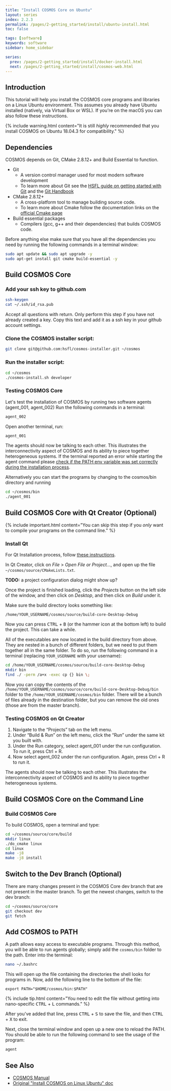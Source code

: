 ```yaml
---
title: "Install COSMOS Core on Ubuntu"
layout: series
index: 2.2.3
permalink: /pages/2-getting_started/install/ubuntu-install.html
toc: false

tags: [software]
keywords: software
sidebar: home_sidebar

series:
  prev: /pages/2-getting_started/install/docker-install.html
  next: /pages/2-getting_started/install/cosmos-web.html
---
```



## Introduction

This tutorial will help you install the COSMOS core programs and libraries on a Linux Ubuntu environment. This assumes you already have Ubuntu installed (natively, via Virtual Box or WSL). If you're on the macOS you can also follow these instructions.

{% include warning.html content="It is still _highly_ recommended that you install COSMOS on Ubuntu 18.04.3 for compatibility." %}

## Dependencies
COSMOS depends on Git, CMake 2.8.12+ and Build Essential to function.
- Git
  - A version control manager used for most modern software development 
  - To learn more about Git see the [HSFL guide on getting started with Git](https://docs.google.com/document/d/1wMfGmQrrwGb9nrq0Mgbzm1sq9-XTwk3qJ2S1dyUw480/edit?usp=sharing) and the [Git Handbook](https://guides.github.com/introduction/git-handbook/) 
- CMake  2.8.12+
  - A cross-platform tool to manage building source code.
  - To learn more about Cmake follow the documentation links on the [official Cmake page](https://cmake.org/)
- Build essential packages
  - Compilers (gcc, g++ and their dependencies) that builds COSMOS code.

Before anything else make sure that you have all the dependencies you need by running the following commands in a terminal window:

```bash
sudo apt update && sudo apt upgrade -y
sudo apt-get install git cmake build-essential -y
  ```
## Build COSMOS Core

### Add your ssh key to github.com

```bash
ssh-keygen 
cat ~/.ssh/id_rsa.pub
```
Accept all questions with return. Only perform this step if you have not already created a key.
Copy this text and add it as a ssh key in your github account settings.

### Clone the COSMOS installer script:

```bash
git clone git@github.com:hsfl/cosmos-installer.git ~/cosmos
```

### Run the installer script:

```bash
cd ~/cosmos
./cosmos-install.sh developer
```

### Testing COSMOS Core
Let's test the installation of COSMOS by running two software agents (agent_001, agent_002) 
Run the following commands in a terminal:
```bash
agent_002
```

Open another terminal, run:
```bash
agent_001
```

The agents should now be talking to each other. This illustrates the interconnectivity aspect of COSMOS and its ability to piece together heterogeneous systems.
If the terminal reported an error while starting the agent command please [check if the PATH env variable was set correctly during the installation process](https://hsfl.github.io/cosmos-docs/pages/2-getting_started/install/ubuntu-install.html#add-cosmos-to-path).

Alternatively you can start the programs by changing to the cosmos/bin directory and running
```bash
cd ~/cosmos/bin
./agent_001
```



## Build COSMOS Core with Qt Creator (Optional)

{% include important.html content="You can skip this step if you _only_ want to compile your programs on the command line." %}

### Install Qt
For Qt Installation process, follow [these instructions]({{site.baseurl}}/pages/2-getting_started/install/qt-install.html).

In Qt Creator, click on _File_ > _Open File or Project..._, and open up the file `~/cosmos/source/CMakeLists.txt`.

**TODO:** a project configuration dialog might show up?

Once the project is finished loading, click the _Projects_ button on the left side of the window, and then click
on _Desktop_, and then click on _Build_ under it.

Make sure the build directory looks something like:

```
/home/YOUR_USERNAME/cosmos/source/build-core-Desktop-Debug
```

Now you can press <kbd>CTRL</kbd> + <kbd>B</kbd> (or the hammer icon at the bottom left) to build the project.
This can take a while.

All of the executables are now located in the build directory from above. They are nested in a bunch of different folders,
but we need to put them together all in the same folder. To do so, run the following command in a terminal (replacing `YOUR_USERNAME` with your username):

```bash
cd /home/YOUR_USERNAME/cosmos/source/build-core-Desktop-Debug
mkdir bin
find ./ -perm /a+x -exec cp {} bin \;
```

Now you can copy the contents of the `/home/YOUR_USERNAME/cosmos/source/core/build-core-Desktop-Debug/bin` folder to the `/home/YOUR_USERNAME/cosmos/bin` folder. There will be a bunch of files already in the destination folder, but you can remove the old ones (those are from the master branch).

### Testing COSMOS on Qt Creator
1. Navigate to the “Projects” tab on the left menu.
2. Under “Build & Run” on the left menu, click the “Run” under the same kit you built with.
3. Under the Run category, select agent_001 under the run configuration. To run it, press Ctrl + R.
4. Now select agent_002 under the run configuration. Again, press Ctrl + R to run it.

The agents should now be talking to each other.
This illustrates the interconnectivity aspect of COSMOS and its ability to piece together heterogeneous systems.

## Build COSMOS Core on the Command Line
### Build COSMOS Core
To build COSMOS, open a terminal and type:
```bash
cd ~/cosmos/source/core/build
mkdir linux
./do_cmake linux
cd linux
make -j8
make -j8 install
```

## Switch to the Dev Branch (Optional)

There are many changes present in the COSMOS Core dev branch that are not present in the master branch. To get the newest changes, switch to the dev branch:

```bash
cd ~/cosmos/source/core
git checkout dev
git fetch
```


## Add COSMOS to PATH

A path allows easy access to executable programs. Through this method, you will be able to run agents globally; simply add the `cosmos/bin` folder to the path.
Enter into the terminal:


```bash
nano ~/.bashrc
```

This will open up the file containing the directories the shell looks for programs in.
Now, add the following line to the bottom of the file:

```
export PATH="$HOME/cosmos/bin:$PATH"
```

{% include tip.html content="You need to edit the file without getting into nano-specific <kbd>CTRL</kbd> + <kbd>L</kbd> commands." %}

<!--{% include tip.html content="Does the file look weird when scrolling? You can press <kbd>CTRL</kbd> + <kbd>L</kbd>
to manually refresh the view." %}-->

After you've added that line, press <kbd>CTRL</kbd> + <kbd>S</kbd> to save the file, and then
<kbd>CTRL</kbd> + <kbd>X</kbd> to exit.

Next, close the terminal window and open up a new one to reload the PATH. You should be able to run the following command
to see the usage of the program:

```bash
agent
```

## See Also
* [COSMOS Manual](https://docs.google.com/document/d/19rqvtZeEMJzkEcsTlC4ojYUkN-3OcYLc6IqRXgDIQlI)
* [Original "Install COSMOS on Linux Ubuntu" doc](https://docs.google.com/document/d/1jCWwJyiwQVfwtHrvJwAQ4vTe55TE-UGZzd0wIU9yiig/edit#heading=h.uydetxsepgs0)
